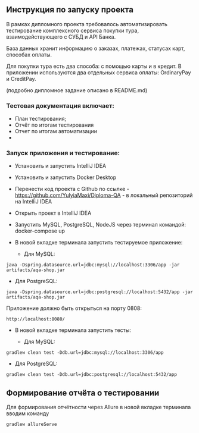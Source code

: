 
## Инструкция по запуску проекта

В рамках дипломного проекта требовалось автоматизировать тестирование комплексного сервиса покупки тура, взаимодействующего с СУБД и API Банка.

База данных хранит информацию о заказах, платежах, статусах карт, способах оплаты.

Для покупки тура есть два способа: с помощью карты и в кредит. В приложении используются два отдельных сервиса оплаты: OrdinaryPay 
и CreditPay.

(подробно дипломное задание описано в README.md)

### Тестовая документация включает:

- План тестирования;
- Отчёт по итогам тестирования
- Отчет по итогам автоматизации
- 
### Запуск приложения и тестирование:

- Установить и запустить IntelliJ IDEA
- Установить и запустить Docker Desktop
- Перенести код проекта с Github по ссылке - https://github.com/YulyiaMaxi/Diploma-QA - в локальный репозиторий на IntelliJ IDEA
- Открыть проект в IntelliJ IDEA
- Запустить MySQL, PostgreSQL, NodeJS через терминал командой: docker-compose up
- В новой вкладке терминала запустить тестируемое приложение:
  
   - Для MySQL:

``` java -Dspring.datasource.url=jdbc:mysql://localhost:3306/app -jar artifacts/aqa-shop.jar ```

  - Для PostgreSQL:
    
``` java -Dspring.datasource.url=jdbc:postgresql://localhost:5432/app -jar artifacts/aqa-shop.jar ```

Приложение должно быть открыться на порту 0808:

``` http://localhost:8080/ ```

- В новой вкладке терминала запустить тесты:

   - Для MySQL:
     
``` gradlew clean test -Ddb.url=jdbc:mysql://localhost:3306/app ```

   - Для PostgreSQL:

 ``` gradlew clean test -Ddb.url=jdbc:postgresql://localhost:5432/app ```

## Формирование отчёта о тестировании

Для формирования отчётности через Allure в новой вкладке терминала вводим команду

``` gradlew allureServe ```
